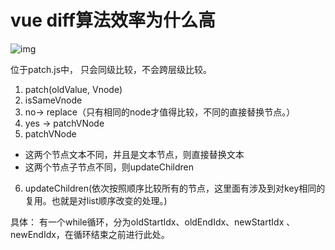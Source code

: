 # vue diff算法效率为什么高

![img](https://github.com/towersxu/snippets/raw/master/img/diff.png)

位于patch.js中， 只会同级比较，不会跨层级比较。

1. patch(oldValue, Vnode)
2. isSameVnode
3. no-> replace（只有相同的node才值得比较，不同的直接替换节点。）
4. yes -> patchVNode
5. patchVNode
  
  - 这两个节点文本不同，并且是文本节点，则直接替换文本
  - 这两个节点子节点不同，则updateChildren

6. updateChildren(依次按照顺序比较所有的节点，这里面有涉及到对key相同的复用。也就是对list顺序改变的处理。)

具体： 有一个while循环，分为oldStartIdx、oldEndIdx、newStartIdx 、newEndIdx，在循环结束之前进行此处。
